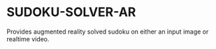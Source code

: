 # SUDOKU-SOLVER-AR

Provides augmented reality solved sudoku on either an input image or realtime video.
